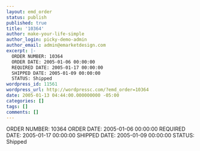 ```yaml
---
layout: emd_order
status: publish
published: true
title: '10364'
author: make-your-life-simple
author_login: picky-demo-admin
author_email: admin@emarketdesign.com
excerpt: |-
  ORDER NUMBER: 10364
  ORDER DATE: 2005-01-06 00:00:00
  REQUIRED DATE: 2005-01-17 00:00:00
  SHIPPED DATE: 2005-01-09 00:00:00
  STATUS: Shipped
wordpress_id: 11561
wordpress_url: http://wordpressc.com/?emd_order=10364
date: 2005-01-13 04:44:00.000000000 -05:00
categories: []
tags: []
comments: []
---
```

ORDER NUMBER: 10364
ORDER DATE: 2005-01-06 00:00:00
REQUIRED DATE: 2005-01-17 00:00:00
SHIPPED DATE: 2005-01-09 00:00:00
STATUS: Shipped

